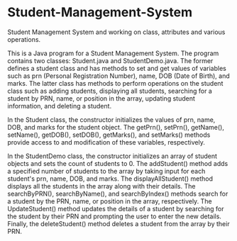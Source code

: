# Student-Management-System
 Student Management System and working on class, attributes and various operations.
 
 This is a Java program for a Student Management System. The program contains two classes: Student.java and StudentDemo.java. The former defines a student class and has methods to set and get values of variables such as prn (Personal Registration Number), name, DOB (Date of Birth), and marks. The latter class has methods to perform operations on the student class such as adding students, displaying all students, searching for a student by PRN, name, or position in the array, updating student information, and deleting a student.

In the Student class, the constructor initializes the values of prn, name, DOB, and marks for the student object. The getPrn(), setPrn(), getName(), setName(), getDOB(), setDOB(), getMarks(), and setMarks() methods provide access to and modification of these variables, respectively.

In the StudentDemo class, the constructor initializes an array of student objects and sets the count of students to 0. The addStudent() method adds a specified number of students to the array by taking input for each student's prn, name, DOB, and marks. The displayAllStudent() method displays all the students in the array along with their details. The searchByPRN(), searchByName(), and searchByIndex() methods search for a student by the PRN, name, or position in the array, respectively. The UpdateStudent() method updates the details of a student by searching for the student by their PRN and prompting the user to enter the new details. Finally, the deleteStudent() method deletes a student from the array by their PRN.
